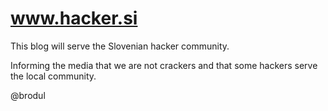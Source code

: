 www.hacker.si
=============

This blog will serve the Slovenian hacker community.

Informing the media that we are not crackers and that some hackers serve the local community.

@brodul
